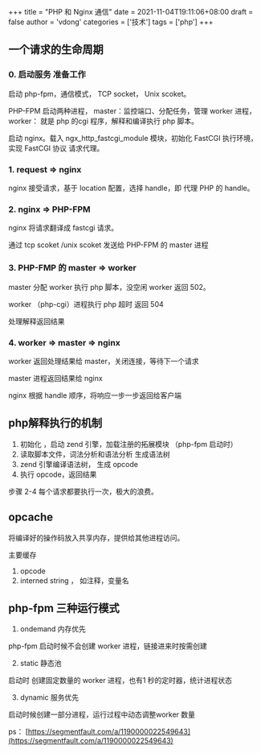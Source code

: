 +++
title = "PHP 和 Nginx 通信"
date = 2021-11-04T19:11:06+08:00
draft = false
author = 'vdong'
categories = ['技术']
tags = ['php']
+++

## 一个请求的生命周期

### 0. 启动服务 准备工作

启动 php-fpm，通信模式， TCP socket， Unix scoket。

PHP-FPM 启动两种进程， master：监控端口、分配任务，管理 worker 进程， worker： 就是 php 的cgi 程序，解释和编译执行 php 脚本。

启动 nginx。载入 ngx_http_fastcgi_module 模块，初始化 FastCGI 执行环境，实现 FastCGI 协议 请求代理。

### 1. request => nginx

nginx 接受请求，基于 location 配置，选择 handle，即 代理 PHP 的 handle。

### 2. nginx => PHP-FPM

nginx 将请求翻译成 fastcgi 请求。

通过 tcp scoket /unix scoket 发送给 PHP-FPM 的 master 进程

### 3. PHP-FMP 的 master => worker

master 分配 worker 执行 php 脚本，没空闲 worker 返回 502。

worker （php-cgi）进程执行 php 超时 返回 504

处理解释返回结果

### 4. worker => master => nginx

worker 返回处理结果给 master，关闭连接，等待下一个请求

master 进程返回结果给 nginx

nginx 根据 handle 顺序，将响应一步一步返回给客户端

## php解释执行的机制

1. 初始化 ，启动 zend 引擎，加载注册的拓展模块 （php-fpm 启动时）
2. 读取脚本文件，词法分析和语法分析 生成语法树
3. zend 引擎编译语法树， 生成 opcode
4. 执行 opcode，返回结果

步骤 2-4 每个请求都要执行一次，极大的浪费。

## opcache

将编译好的操作码放入共享内存，提供给其他进程访问。

主要缓存

1. opcode
2. interned string ， 如注释，变量名

## php-fpm 三种运行模式

1. ondemand 内存优先

php-fpm 启动时候不会创建 worker 进程，链接进来时按需创建

2. static 静态池

启动时 创建固定数量的 worker 进程，也有1 秒的定时器，统计进程状态

3. dynamic 服务优先

启动时候创建一部分进程，运行过程中动态调整worker 数量


ps： [https://segmentfault.com/a/1190000022549643](https://segmentfault.com/a/1190000022549643)
